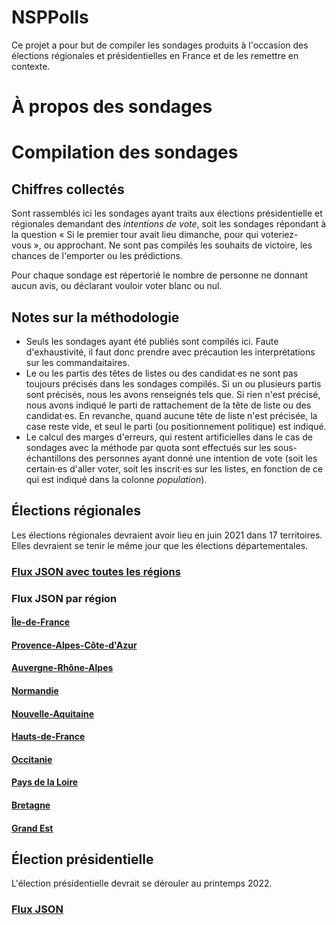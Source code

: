 # NSPPolls

Ce projet a pour but de compiler les sondages produits à l'occasion des élections régionales et présidentielles en France et de les remettre en contexte. 

# À propos des sondages


# Compilation des sondages

## Chiffres collectés

Sont rassemblés ici les sondages ayant traits aux élections présidentielle et régionales demandant des *intentions de vote*, soit les sondages répondant à la question « Si le premier tour avait lieu dimanche, pour qui voteriez-vous », ou approchant. Ne sont pas compilés les souhaits de victoire, les chances de l'emporter ou les prédictions. 

Pour chaque sondage est répertorié le nombre de personne ne donnant aucun avis, ou déclarant vouloir voter blanc ou nul. 

## Notes sur la méthodologie

* Seuls les sondages ayant été publiés sont compilés ici. Faute d'exhaustivité, il faut donc prendre avec précaution les interprétations sur les commandaitaires. 
* Le ou les partis des têtes de listes ou des candidat·es ne sont pas toujours précisés dans les sondages compilés. Si un ou plusieurs partis sont précisés, nous les avons renseignés tels que. Si rien n'est précisé, nous avons indiqué le parti de rattachement de la tête de liste ou des candidat·es. En revanche, quand aucune tête de liste n'est précisée, la case reste vide, et seul le parti (ou positionnement politique) est indiqué.
* Le calcul des marges d'erreurs, qui restent artificielles dans le cas de sondages avec la méthode par quota sont effectués sur les sous-échantillons des personnes ayant donné une intention de vote (soit les certain·es d'aller voter, soit les inscrit·es sur les listes, en fonction de ce qui est indiqué dans la colonne _population_).

## Élections régionales

Les élections régionales devraient avoir lieu en juin 2021 dans 17 territoires. Elles devraient se tenir le même jour que les élections départementales.

### [Flux JSON avec toutes les régions](./regionales.json)

### Flux JSON par région

#### [Île-de-France](./regionales_IDF.json)

#### [Provence-Alpes-Côte-d'Azur](./regionales_PACA.json)

#### [Auvergne-Rhône-Alpes](./regionales_ARA.json)

#### [Normandie](./regionales_N.json)

#### [Nouvelle-Aquitaine](./regionales_NA.json)

#### [Hauts-de-France](./regionales_HDF.json)

#### [Occitanie](./regionales_OCC.json)

#### [Pays de la Loire](./regionales_PDL.json)

#### [Bretagne](./regionales_B.json)

#### [Grand Est](./regionales_GE.json)

## Élection présidentielle

L'élection présidentielle devrait se dérouler au printemps 2022. 

### [Flux JSON](./presidentielle.json)


